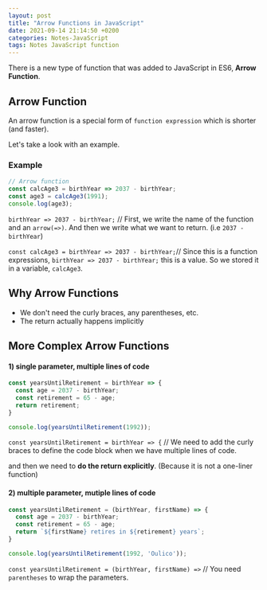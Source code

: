 ```yaml
---
layout: post
title: "Arrow Functions in JavaScript"
date: 2021-09-14 21:14:50 +0200
categories: Notes-JavaScript
tags: Notes JavaScript function
---
```






There is a new type of function that was added to JavaScript in ES6, **Arrow Function**.







## Arrow Function

An arrow function is a special form of `function expression` which is shorter (and faster).

Let's take a look with an example.







### Example

```js
// Arrow function
const calcAge3 = birthYear => 2037 - birthYear;
const age3 = calcAge3(1991);
console.log(age3);
```

`birthYear => 2037 - birthYear;` // First, we write the name of the function and an `arrow(=>)`. And then we write what we want to return. (i.e `2037 - birthYear`)

`const calcAge3 = birthYear => 2037 - birthYear;`// Since this is a function expressions, `birthYear => 2037 - birthYear;` this is a value. So we stored it in a variable, `calcAge3`.







## Why Arrow Functions

+ We don't need the curly braces, any parentheses, etc.
+ The return actually happens implicitly 







## More Complex Arrow Functions

#### 1) single parameter, multiple lines of code

```js
const yearsUntilRetirement = birthYear => {
  const age = 2037 - birthYear;
  const retirement = 65 - age;
  return retirement;
}

console.log(yearsUntilRetirement(1992)); 
```



`const yearsUntilRetirement = birthYear => {` //  We need to add the curly braces to define the code block when we have multiple lines of code.

and then we need to **do the return explicitly**. (Because it is not a one-liner function)



#### 2) multiple parameter, mutiple lines of code

```js
const yearsUntilRetirement = (birthYear, firstName) => {
  const age = 2037 - birthYear;
  const retirement = 65 - age;
  return `${firstName} retires in ${retirement} years`;
}

console.log(yearsUntilRetirement(1992, 'Oulico'));
```



`const yearsUntilRetirement = (birthYear, firstName) =>` // You need `parentheses` to wrap the parameters.



